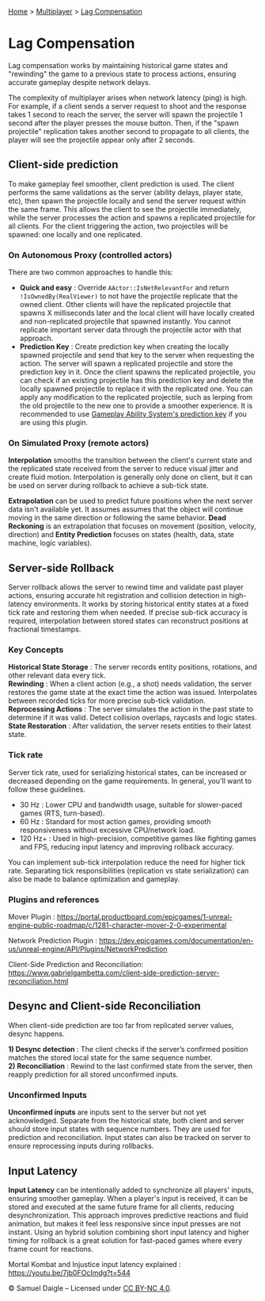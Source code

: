 [Home](../../README.md) > [Multiplayer](../README.md) > [Lag Compensation](README.md)
# Lag Compensation
Lag compensation works by maintaining historical game states and "rewinding" the game to a previous state to process actions, ensuring accurate gameplay despite network delays.

The complexity of multiplayer arises when network latency (ping) is high. For example, if a client sends a server request to shoot and the response takes 1 second to reach the server, the server will spawn the projectile 1 second after the player presses the mouse button. Then, if the "spawn projectile" replication takes another second to propagate to all clients, the player will see the projectile appear only after 2 seconds.

## Client-side prediction
To make gameplay feel smoother, client prediction is used. The client performs the same validations as the server (ability delays, player state, etc), then spawn the projectile locally and send the server request within the same frame. This allows the client to see the projectile immediately, while the server processes the action and spawns a replicated projectile for all clients. For the client triggering the action, two projectiles will be spawned: one locally and one replicated.

### On Autonomous Proxy (controlled actors)
There are two common approaches to handle this: 
- **Quick and easy** : Override `AActor::IsNetRelevantFor` and return `!IsOwnedBy(RealViewer)` to not have the projectile replicate that the owned client. Other clients will have the replicated projectile that spawns X milliseconds later and the local client will have locally created and non-replicated projectile that spawned instantly. You cannot replicate important server data through the projectile actor with that approach.
- **Prediction Key** : Create prediction key when creating the locally spawned projectile and send that key to the server when requesting the action. The server will spawn a replicated projectile and store the prediction key in it. Once the client spawns the replicated projectile, you can check if an existing projectile has this prediction key and delete the locally spawned projectile to replace it with the replicated one. You can apply any modification to the replicated projectile, such as lerping from the old projectile to the new one to provide a smoother experience. It is recommended to use [Gameplay Ability System's prediction key](https://dev.epicgames.com/documentation/en-us/unreal-engine/API/Plugins/GameplayAbilities/FPredictionKey) if you are using this plugin.

### On Simulated Proxy (remote actors)
**Interpolation** smooths the transition between the client's current state and the replicated state received from the server to reduce visual jitter and create fluid motion. Interpolation is generally only done on client, but it can be used on server during rollback to achieve a sub-tick state.

**Extrapolation** can be used to predict future positions when the next server data isn't available yet. It assumes assumes that the object will continue moving in the same direction or following the same behavior. **Dead Reckoning** is an extrapolation that focuses on movement (position, velocity, direction) and **Entity Prediction** focuses on states (health, data, state machine, logic variables).

## Server-side Rollback  
Server rollback allows the server to rewind time and validate past player actions, ensuring accurate hit registration and collision detection in high-latency environments. It works by storing historical entity states at a fixed tick rate and restoring them when needed. If precise sub-tick accuracy is required, interpolation between stored states can reconstruct positions at fractional timestamps.

### Key Concepts
**Historical State Storage** : The server records entity positions, rotations, and other relevant data every tick.  
**Rewinding** : When a client action (e.g., a shot) needs validation, the server restores the game state at the exact time the action was issued. Interpolates between recorded ticks for more precise sub-tick validation.  
**Reprocessing Actions** : The server simulates the action in the past state to determine if it was valid. Detect collision overlaps, raycasts and logic states.  
**State Restoration** : After validation, the server resets entities to their latest state.

### Tick rate
Server tick rate, used for serializing historical states, can be increased or decreased depending on the game requirements. In general, you'll want to follow these guidelines.
- 30 Hz : Lower CPU and bandwidth usage, suitable for slower-paced games (RTS, turn-based).
- 60 Hz : Standard for most action games, providing smooth responsiveness without excessive CPU/network load.
- 120 Hz+ : Used in high-precision, competitive games like fighting games and FPS, reducing input latency and improving rollback accuracy.  

You can implement sub-tick interpolation reduce the need for higher tick rate. Separating tick responsibilities (replication vs state serialization) can also be made to balance optimization and gameplay.

### Plugins and references
Mover Plugin : https://portal.productboard.com/epicgames/1-unreal-engine-public-roadmap/c/1281-character-mover-2-0-experimental

Network Prediction Plugin : https://dev.epicgames.com/documentation/en-us/unreal-engine/API/Plugins/NetworkPrediction

Client-Side Prediction and Reconciliation: https://www.gabrielgambetta.com/client-side-prediction-server-reconciliation.html

## Desync and Client-side Reconciliation
When client-side prediction are too far from replicated server values, desync happens.

**1) Desync detection** : The client checks if the server’s confirmed position matches the stored local state for the same sequence number.  
**2) Reconciliation** : Rewind to the last confirmed state from the server, then reapply prediction for all stored unconfirmed inputs.


### Unconfirmed Inputs
**Unconfirmed inputs** are inputs sent to the server but not yet acknowledged. Separate from the historical state, both client and server should store input states with sequence numbers.  They are used for prediction and reconciliation. Input states can also be tracked on server to ensure reprocessing inputs during rollbacks.

## Input Latency
**Input Latency** can be intentionally added to synchronize all players' inputs, ensuring smoother gameplay. When a player's input is received, it can be stored and executed at the same future frame for all clients, reducing desynchronization. This approach improves predictive reactions and fluid animation, but makes it feel less responsive since input presses are not instant. Using an hybrid solution combining short input latency and higher timing for rollback is a great solution for fast-paced games where every frame count for reactions.

Mortal Kombat and Injustice input latency explained : https://youtu.be/7jb0FOcImdg?t=544


© Samuel Daigle – Licensed under [CC BY-NC 4.0](https://creativecommons.org/licenses/by-nc/4.0/). 